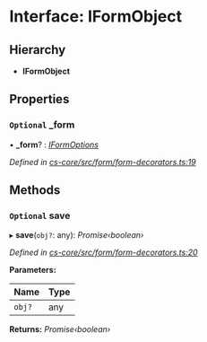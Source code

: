 # Interface: IFormObject

## Hierarchy

* **IFormObject**

## Properties

### `Optional` _form

• **_form**? : *[IFormOptions](_cs_core_src_form_form_decorators_.iformoptions.md)*

*Defined in [cs-core/src/form/form-decorators.ts:19](https://github.com/TNOCS/csnext/blob/38d1409e/packages/cs-core/src/form/form-decorators.ts#L19)*

## Methods

### `Optional` save

▸ **save**(`obj?`: any): *Promise‹boolean›*

*Defined in [cs-core/src/form/form-decorators.ts:20](https://github.com/TNOCS/csnext/blob/38d1409e/packages/cs-core/src/form/form-decorators.ts#L20)*

**Parameters:**

Name | Type |
------ | ------ |
`obj?` | any |

**Returns:** *Promise‹boolean›*
